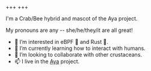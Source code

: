+++
+++

I'm a Crab/Bee hybrid and mascot of the Aya project.

My pronouns are any -- she/he/they/it are all great!

- 👀 I’m interested in eBPF 🐝 and Rust 🦀.
- 🌱 I’m currently learning how to interact with humans.
- 💞 I’m looking to collaborate with other crustaceans.
- 📫 I live in the [Aya](https://github.com/aya-rs) project.